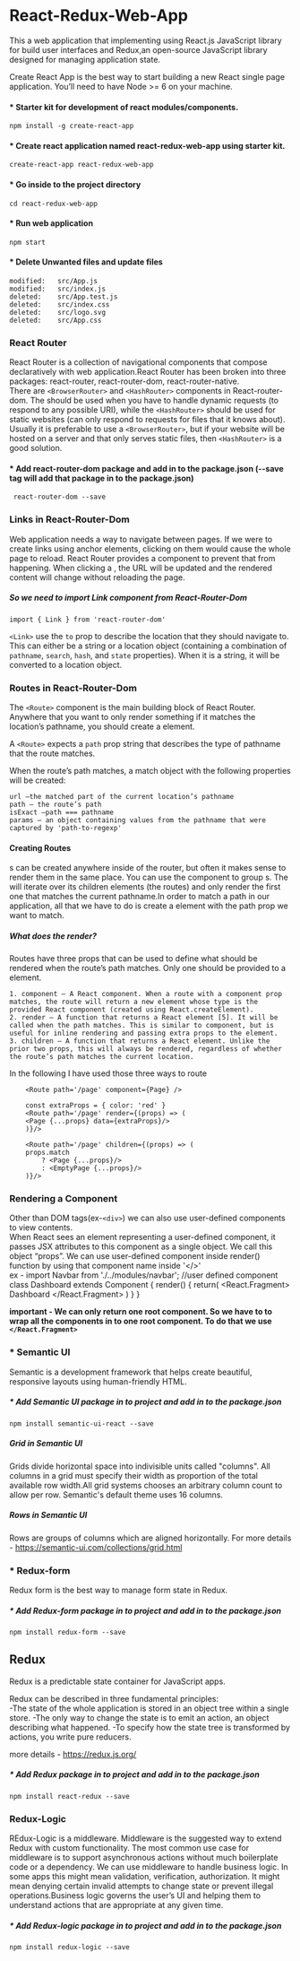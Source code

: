 # React-Redux-Web-App
This a web application that implementing using React.js  JavaScript library for build user interfaces and Redux,an open-source JavaScript library designed for managing application state.

Create React App is the best way to start building a new React single page application.
You’ll need to have Node >= 6 on your machine.

#### * Starter kit for development of react modules/components. <br />
    npm install -g create-react-app

#### * Create react application named react-redux-web-app  using starter kit.<br />
    create-react-app react-redux-web-app

#### * Go inside to the project directory <br />
    cd react-redux-web-app

#### * Run web application  <br />
    npm start

#### * Delete Unwanted files and update files <br />
    modified:   src/App.js
    modified:   src/index.js
    deleted:    src/App.test.js
    deleted:    src/index.css
    deleted:    src/logo.svg
    deleted:    src/App.css

### React Router

 React Router is a collection of navigational components that compose declaratively with web application.React Router has been broken into three packages: 
    react-router, 
    react-router-dom,
    react-router-native. <br />
  There are `<BrowserRouter>` and `<HashRouter>` components in React-router-dom. The <BrowserRouter> should be used when you have to handle dynamic requests (to respond to any possible URI), while the `<HashRouter>` should be used for static websites (can only respond to requests for files that it knows about). <br>
 Usually it is preferable to use a `<BrowserRouter>`, but if your website will be hosted on a server  and that only serves static files, then `<HashRouter>` is a good solution.

#### * Add  react-router-dom package and add in to the package.json (--save tag will add that package in to the package.json)
     react-router-dom --save

### Links in React-Router-Dom

Web application needs a way to navigate between pages. If we were to create links using anchor elements, clicking on them would cause the whole page to reload. React Router provides a <Link> component to prevent that from happening. When clicking a <Link>, the URL will be updated and the rendered content will change without reloading the page. <br/>

##### So we need to import Link component from React-Router-Dom

    import { Link } from 'react-router-dom'

`<Link>`  use the `to` prop to describe the location that they should navigate to. This can either be a string or a location object (containing a combination of `pathname`, `search`, `hash`, and `state` properties). When it is a string, it will be converted to a location object.


### Routes in React-Router-Dom

The `<Route>` component is the main building block of React Router. Anywhere that you want to only render something if it matches the location’s pathname, you should create a <Route> element. <br/>

A `<Route>` expects a `path` prop string that describes the type of pathname that the route matches. <br/>

When the route’s path matches, a match object with the following properties will be created:

    url —the matched part of the current location’s pathname
    path — the route’s path
    isExact —path === pathname
    params — an object containing values from the pathname that were captured by 'path-to-regexp'

#### Creating Routes

<Route>s can be created anywhere inside of the router, but often it makes sense to render them in the same place. You can use the<Switch> component to group <Route>s. The <Switch> will iterate over its children elements (the routes) and only render the first one that matches the current pathname.In order to match a path in our application, all that we have to do is create a <Route> element with the path prop we want to match. </br>

##### What does the <Route> render?
Routes have three props that can be used to define what should be rendered when the route’s path matches. Only one should be provided to a <Route> element.

    1. component — A React component. When a route with a component prop matches, the route will return a new element whose type is the provided React component (created using React.createElement). 
    2. render — A function that returns a React element [5]. It will be called when the path matches. This is similar to component, but is useful for inline rendering and passing extra props to the element.
    3. children — A function that returns a React element. Unlike the prior two props, this will always be rendered, regardless of whether the route’s path matches the current location.

In the following I have used those three ways to route

        <Route path='/page' component={Page} />

        const extraProps = { color: 'red' }
        <Route path='/page' render={(props) => (
        <Page {...props} data={extraProps}/>
        )}/>
        
        <Route path='/page' children={(props) => (
        props.match
            ? <Page {...props}/>
            : <EmptyPage {...props}/>
        )}/>

### Rendering a Component

 Other than DOM tags(ex-`<div>`) we can also use user-defined components to view contents. <br/>
 When React sees an element representing a user-defined component, it passes JSX attributes to this component as a single object. We call this object “props”.
 We can use user-defined component inside render() function by using that component name inside '</>'<br/>
    ex - 
    import Navbar from './../modules/navbar'; //user defined component
    class Dashboard extends Component {
        render() {
            return(
                <React.Fragment>
                    <Navbar/>
                    Dashboard
                </React.Fragment>
            )
        }
    }

**important -  We can only return one root component. So we have to to wrap all the components in to one root component. To do that we use `</React.Fragment>`**


### * Semantic UI

Semantic is a development framework that helps create beautiful, responsive layouts using human-friendly HTML.<br/>

##### * Add Semantic UI package in to project and add in to the package.json
    npm install semantic-ui-react --save

##### Grid in Semantic UI
Grids divide horizontal space into indivisible units called "columns". All columns in a grid must specify their width as proportion of the total available row width.All grid systems chooses an arbitrary column count to allow per row. Semantic's default theme uses 16 columns.<br/>

##### Rows in Semantic UI
Rows are groups of columns which are aligned horizontally.
    For more details - https://semantic-ui.com/collections/grid.html <br/>

### * Redux-form

Redux form is the best way to manage form state in Redux.

##### * Add Redux-form package in to project and add in to the package.json
    npm install redux-form --save


## Redux

Redux is a predictable state container for JavaScript apps.<br/>

Redux can be described in three fundamental principles:<br/>
-The state of the whole application is stored in an object tree within a single store.
-The only way to change the state is to emit an action, an object describing what happened.
-To specify how the state tree is transformed by actions, you write pure reducers.

more details - https://redux.js.org/  <br/>

##### * Add Redux package in to project and add in to the package.json
    npm install react-redux --save

### Redux-Logic

REdux-Logic is a middleware. Middleware is the suggested way to extend Redux with custom functionality. The most common use case for middleware is to support asynchronous actions without much boilerplate code or a dependency. We can use middleware to handle business logic. In some apps this might mean validation, verification, authorization. It might mean denying certain invalid attempts to change state or prevent illegal operations.Business logic governs the user’s UI and helping them to understand actions that are appropriate at any given time.

##### * Add Redux-logic package in to project and add in to the package.json
    npm install redux-logic --save

